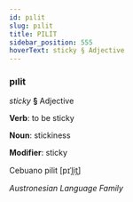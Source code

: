 ```yaml
---
id: pılit
slug: pılit
title: PILİT
sidebar_position: 555
hoverText: sticky § Adjective
---
```


### pılit

*sticky* **§** Adjective

**Verb**: to be sticky

**Noun**: stickiness

**Modifier**: sticky

Cebuano pilit [pɪˈl̪it̪]

*Austronesian Language Family*